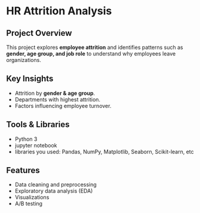 # HR Attrition Analysis

## Project Overview 
This project explores **employee attrition** and identifies patterns such as **gender, age group, and job role** to understand why employees leave organizations.

## Key Insights
- Attrition by **gender & age group**.
- Departments with highest attrition.
- Factors influencing employee turnover.
## Tools & Libraries 
- Python 3
- jupyter notebook
- libraries you used: Pandas, NumPy, Matplotlib, Seaborn, Scikit-learn, etc
## Features
- Data cleaning and preprocessing
- Exploratory data analysis (EDA)
- Visualizations
- A/B testing
